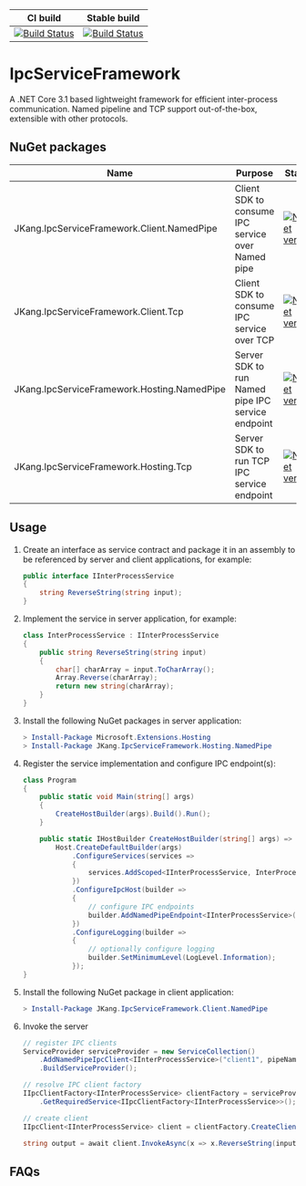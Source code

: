 | CI build | Stable build |
|----------|--------------|
|[![Build Status](https://dev.azure.com/jacques-kang/IpcServiceFramework/_apis/build/status/IpcServiceFramework%20CI?branchName=develop)](https://dev.azure.com/jacques-kang/IpcServiceFramework/_build/latest?definitionId=9&branchName=develop)|[![Build Status](https://dev.azure.com/jacques-kang/IpcServiceFramework/_apis/build/status/IpcServiceFramework?branchName=master)](https://dev.azure.com/jacques-kang/IpcServiceFramework/_build/latest?definitionId=14&branchName=master)|

# IpcServiceFramework

A .NET Core 3.1 based lightweight framework for efficient inter-process communication.
Named pipeline and TCP support out-of-the-box, extensible with other protocols.

## NuGet packages
| Name | Purpose | Status |
| ---- | ------- | ------ |
| JKang.IpcServiceFramework.Client.NamedPipe | Client SDK to consume IPC service over Named pipe | [![NuGet version](https://badge.fury.io/nu/JKang.IpcServiceFramework.Client.NamedPipe.svg)](https://badge.fury.io/nu/JKang.IpcServiceFramework.Client.NamedPipe) |
| JKang.IpcServiceFramework.Client.Tcp | Client SDK to consume IPC service over TCP | [![NuGet version](https://badge.fury.io/nu/JKang.IpcServiceFramework.Client.Tcp.svg)](https://badge.fury.io/nu/JKang.IpcServiceFramework.Client.Tcp) |
| JKang.IpcServiceFramework.Hosting.NamedPipe | Server SDK to run Named pipe IPC service endpoint | [![NuGet version](https://badge.fury.io/nu/JKang.IpcServiceFramework.Hosting.NamedPipe.svg)](https://badge.fury.io/nu/JKang.IpcServiceFramework.Hosting.NamedPipe) |
| JKang.IpcServiceFramework.Hosting.Tcp | Server SDK to run TCP IPC service endpoint | [![NuGet version](https://badge.fury.io/nu/JKang.IpcServiceFramework.Hosting.Tcp.svg)](https://badge.fury.io/nu/JKang.IpcServiceFramework.Hosting.Tcp) |


## Usage

 1. Create an interface as service contract and package it in an assembly to be referenced by server and client applications, for example:

    ```csharp
    public interface IInterProcessService
    {
        string ReverseString(string input);
    }
    ```

 1. Implement the service in server application, for example:
 
    ```csharp
    class InterProcessService : IInterProcessService
    {
        public string ReverseString(string input)
        {
            char[] charArray = input.ToCharArray();
            Array.Reverse(charArray);
            return new string(charArray);
        }
    }
    ```

 1. Install the following NuGet packages in server application:

    ```powershell
    > Install-Package Microsoft.Extensions.Hosting
    > Install-Package JKang.IpcServiceFramework.Hosting.NamedPipe
    ```

 1. Register the service implementation and configure IPC endpoint(s):

    ```csharp
    class Program
    {
        public static void Main(string[] args)
        {
            CreateHostBuilder(args).Build().Run();
        }

        public static IHostBuilder CreateHostBuilder(string[] args) =>
            Host.CreateDefaultBuilder(args)
                .ConfigureServices(services =>
                {
                    services.AddScoped<IInterProcessService, InterProcessService>();
                })
                .ConfigureIpcHost(builder =>
                {
                    // configure IPC endpoints
                    builder.AddNamedPipeEndpoint<IInterProcessService>(pipeName: "pipeinternal");
                })
                .ConfigureLogging(builder =>
                {
                    // optionally configure logging
                    builder.SetMinimumLevel(LogLevel.Information);
                });
    }
    ```

 1. Install the following NuGet package in client application:

    ```powershell
    > Install-Package JKang.IpcServiceFramework.Client.NamedPipe
    ```

 1. Invoke the server

    ```csharp
    // register IPC clients
    ServiceProvider serviceProvider = new ServiceCollection()
        .AddNamedPipeIpcClient<IInterProcessService>("client1", pipeName: "pipeinternal")
        .BuildServiceProvider();

    // resolve IPC client factory
    IIpcClientFactory<IInterProcessService> clientFactory = serviceProvider
        .GetRequiredService<IIpcClientFactory<IInterProcessService>>();

    // create client
    IIpcClient<IInterProcessService> client = clientFactory.CreateClient("client1");

    string output = await client.InvokeAsync(x => x.ReverseString(input));
    ```

## FAQs


